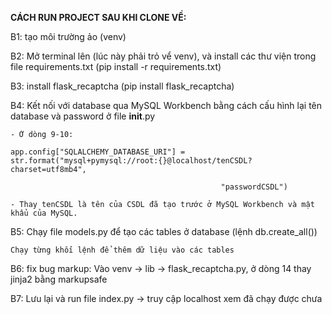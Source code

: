 **CÁCH RUN PROJECT SAU KHI CLONE VỀ:**

B1: tạo môi trường ảo (venv)

B2: Mở terminal lên (lúc này phải trỏ vể venv), và install các thư viện trong file requirements.txt (pip install -r requirements.txt)

B3: install flask_recaptcha (pip install flask_recaptcha)

B4: Kết nối với database qua MySQL Workbench bằng cách cấu hình lại tên database và password ở file __init__.py

    - Ở dòng 9-10: 
    
    app.config["SQLALCHEMY_DATABASE_URI"] = str.format("mysql+pymysql://root:{}@localhost/tenCSDL?charset=utf8mb4",
    
                                                   "passwordCSDL")
                                                   
    - Thay tenCSDL là tên của CSDL đã tạo trước ở MySQL Workbench và mật khẩu của MySQL.
    
B5: Chạy file models.py để tạo các tables ở database (lệnh db.create_all())

    Chạy từng khối lệnh để thêm dữ liệu vào các tables
    
B6: fix bug markup: Vào venv -> lib -> flask_recaptcha.py, ở dòng 14 thay jinja2 bằng markupsafe

B7: Lưu lại và run file index.py -> truy cập localhost xem đã chạy được chưa
